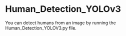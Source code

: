 # Human_Detection_YOLOv3
You can detect humans from an image by running the Human_Detection_YOLOV3.py file.
